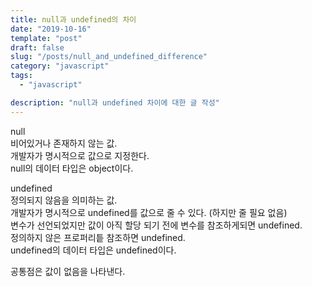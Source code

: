 ```yaml
---
title: null과 undefined의 차이
date: "2019-10-16"
template: "post"
draft: false
slug: "/posts/null_and_undefined_difference"
category: "javascript"
tags:
  - "javascript"

description: "null과 undefined 차이에 대한 글 작성"
---
```


null  
비어있거나 존재하지 않는 값.  
개발자가 명시적으로 값으로 지정한다.  
null의 데이터 타입은 object이다.

undefined  
정의되지 않음을 의미하는 값.  
개발자가 명시적으로 undefined를 값으로 줄 수 있다. (하지만 줄 필요 없음)  
변수가 선언되었지만 값이 아직 할당 되기 전에 변수를 참조하게되면 undefined.  
정의하지 않은 프로퍼리틑 참조하면 undefined.  
undefined의 데이터 타입은 undefined이다.

공통점은 값이 없음을 나타낸다.
